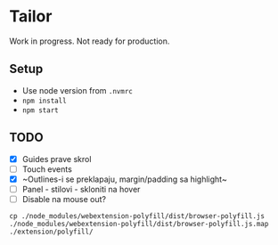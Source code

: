# Tailor

Work in progress. Not ready for production.

## Setup

- Use node version from `.nvmrc`
- `npm install`
- `npm start`

## TODO

- [x] Guides prave skrol
- [ ] Touch events
- [x] ~Outlines-i se preklapaju, margin/padding sa highlight~
- [ ] Panel - stilovi - skloniti na hover
- [ ] Disable na mouse out?

```
cp ./node_modules/webextension-polyfill/dist/browser-polyfill.js ./node_modules/webextension-polyfill/dist/browser-polyfill.js.map ./extension/polyfill/
```
